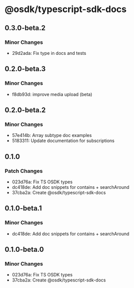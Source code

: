 # @osdk/typescript-sdk-docs

## 0.3.0-beta.2

### Minor Changes

- 29d2ada: Fix type in docs and tests

## 0.2.0-beta.3

### Minor Changes

- f8db93d: improve media upload (beta)

## 0.2.0-beta.2

### Minor Changes

- 57e414b: Array subtype doc examples
- 5183311: Update documentation for subscriptions

## 0.1.0

### Patch Changes

- 023d76a: Fix TS OSDK types
- dc418de: Add doc snippets for contains + searchAround
- 37cba2a: Create @osdk/typescript-sdk-docs

## 0.1.0-beta.1

### Minor Changes

- dc418de: Add doc snippets for contains + searchAround

## 0.1.0-beta.0

### Minor Changes

- 023d76a: Fix TS OSDK types
- 37cba2a: Create @osdk/typescript-sdk-docs
